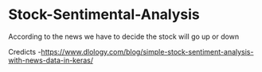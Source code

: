 # Stock-Sentimental-Analysis
According to the news we have to decide the stock will go up or down


 Credicts -https://www.dlology.com/blog/simple-stock-sentiment-analysis-with-news-data-in-keras/
